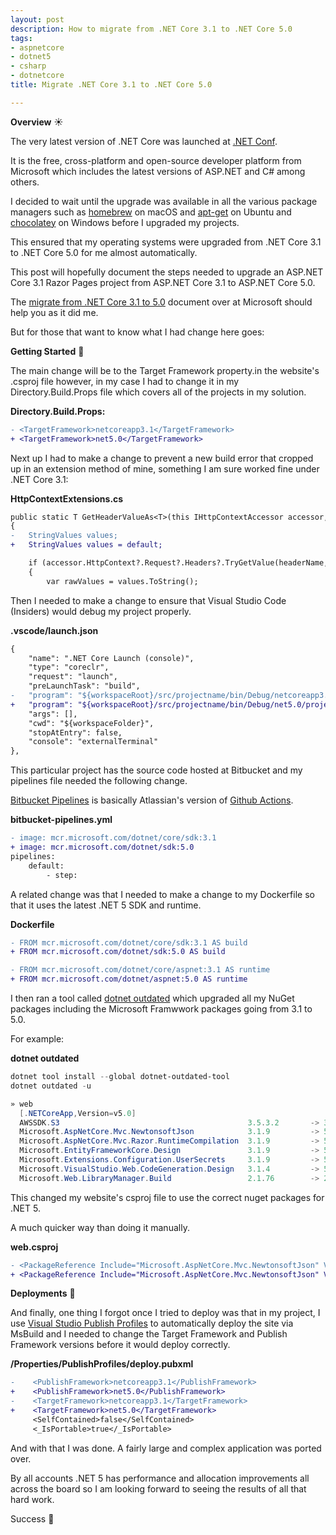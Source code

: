 ```yaml
---
layout: post
description: How to migrate from .NET Core 3.1 to .NET Core 5.0
tags:
- aspnetcore
- dotnet5
- csharp
- dotnetcore
title: Migrate .NET Core 3.1 to .NET Core 5.0

---
```

**Overview** ☀

The very latest version of .NET Core was launched at [.NET Conf](https://www.dotnetconf.net/).

It is the free, cross-platform and open-source developer platform from Microsoft which includes the latest versions of ASP.NET and C# among others.

I decided to wait until the upgrade was available in all the various package managers such as [homebrew](https://brew.sh/) on macOS and [apt-get](https://linux.die.net/man/8/apt-get) on Ubuntu and [chocolatey](https://chocolatey.org/) on Windows before I upgraded my projects.

This ensured that my operating systems were upgraded from .NET Core 3.1 to .NET Core 5.0 for me almost automatically.

This post will hopefully document the steps needed to upgrade an ASP.NET Core 3.1 Razor Pages project from ASP.NET Core 3.1 to ASP.NET Core 5.0.

The [migrate from .NET Core 3.1 to 5.0](https://docs.microsoft.com/en-us/aspnet/core/migration/31-to-50?view=aspnetcore-5.0&tabs=visual-studio-code) document over at Microsoft should help you as it did me.

But for those that want to know what I had change here goes:

**Getting Started** 🌱

The main change will be to the Target Framework property.in the website's .csproj file however, in my case I had to change it in my Directory.Build.Props file which covers all of the projects in my solution.

**Directory.Build.Props:**

```diff
- <TargetFramework>netcoreapp3.1</TargetFramework>
+ <TargetFramework>net5.0</TargetFramework>
```

Next up I had to make a change to prevent a new build error that cropped up in an extension method of mine, something I am sure worked fine under .NET Core 3.1:

**HttpContextExtensions.cs**

```diff
public static T GetHeaderValueAs<T>(this IHttpContextAccessor accessor, string headerName)
{
-   StringValues values;
+   StringValues values = default;

    if (accessor.HttpContext?.Request?.Headers?.TryGetValue(headerName, out values) ?? false)
    {
        var rawValues = values.ToString();
```

Then I needed to make a change to ensure that Visual Studio Code (Insiders) would debug my project properly.

**.vscode/launch.json**

```diff
{
    "name": ".NET Core Launch (console)",
    "type": "coreclr",
    "request": "launch",
    "preLaunchTask": "build",
-   "program": "${workspaceRoot}/src/projectname/bin/Debug/netcoreapp3.1/projectname.dll",
+   "program": "${workspaceRoot}/src/projectname/bin/Debug/net5.0/projectname.dll",
    "args": [],
    "cwd": "${workspaceFolder}",
    "stopAtEntry": false,
    "console": "externalTerminal"
},
```

This particular project has the source code hosted at Bitbucket and my pipelines file needed the following change. 

[Bitbucket Pipelines](https://support.atlassian.com/bitbucket-cloud/docs/get-started-with-bitbucket-pipelines) is basically Atlassian's version of [Github Actions](https://github.com/features/actions).

**bitbucket-pipelines.yml**

```diff
- image: mcr.microsoft.com/dotnet/core/sdk:3.1
+ image: mcr.microsoft.com/dotnet/sdk:5.0
pipelines:
    default:
        - step:
```

A related change was that I needed to make a change to my Dockerfile so that it uses the latest .NET 5 SDK and runtime.

**Dockerfile**

```diff
- FROM mcr.microsoft.com/dotnet/core/sdk:3.1 AS build
+ FROM mcr.microsoft.com/dotnet/sdk:5.0 AS build

- FROM mcr.microsoft.com/dotnet/core/aspnet:3.1 AS runtime
+ FROM mcr.microsoft.com/dotnet/aspnet:5.0 AS runtime
```

I then ran a tool called [dotnet outdated](https://github.com/dotnet-outdated/dotnet-outdated) which upgraded all my NuGet packages including the Microsoft Framwwork packages going from 3.1 to 5.0. 

For example:

**dotnet outdated**

```powershell
dotnet tool install --global dotnet-outdated-tool
dotnet outdated -u

» web
  [.NETCoreApp,Version=v5.0]
  AWSSDK.S3                                          3.5.3.2       -> 3.5.4
  Microsoft.AspNetCore.Mvc.NewtonsoftJson            3.1.9         -> 5.0.0
  Microsoft.AspNetCore.Mvc.Razor.RuntimeCompilation  3.1.9         -> 5.0.0
  Microsoft.EntityFrameworkCore.Design               3.1.9         -> 5.0.0
  Microsoft.Extensions.Configuration.UserSecrets     3.1.9         -> 5.0.0
  Microsoft.VisualStudio.Web.CodeGeneration.Design   3.1.4         -> 5.0.0
  Microsoft.Web.LibraryManager.Build                 2.1.76        -> 2.1.113
```

This changed my website's csproj file to use the correct nuget packages for .NET 5. 

A much quicker way than doing it manually.

**web.csproj**

```diff
- <PackageReference Include="Microsoft.AspNetCore.Mvc.NewtonsoftJson" Version="3.1.9" />
+ <PackageReference Include="Microsoft.AspNetCore.Mvc.NewtonsoftJson" Version="5.0.0" />
```

**Deployments** 🚀

And finally, one thing I forgot once I tried to deploy was that in my project, I use [Visual Studio Publish Profiles](https://docs.microsoft.com/en-us/aspnet/core/host-and-deploy/visual-studio-publish-profiles?view=aspnetcore-5.0) to automatically deploy the site via MsBuild and I needed to change the Target Framework and Publish Framework versions before it would deploy correctly.

**/Properties/PublishProfiles/deploy.pubxml**

```diff
-    <PublishFramework>netcoreapp3.1</PublishFramework>
+    <PublishFramework>net5.0</PublishFramework>
-    <TargetFramework>netcoreapp3.1</TargetFramework>
+    <TargetFramework>net5.0</TargetFramework>
     <SelfContained>false</SelfContained>
     <_IsPortable>true</_IsPortable>
```

And with that I was done. A fairly large and complex application was ported over.

By all accounts .NET 5 has performance and allocation improvements all across the board so I am looking forward to seeing the results of all that hard work.

Success 🥳